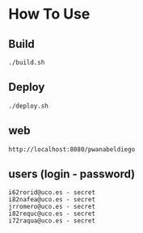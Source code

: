 # How To Use
## Build
    ./build.sh

## Deploy
	./deploy.sh

## web
    http://localhost:8080/pwanabeldiego

## users (login - password)
    i62rorid@uco.es - secret
    i82nafea@uco.es - secret
    jrromero@uco.es - secret
    i82requc@uco.es - secret
    i72raqua@uco.es - secret
